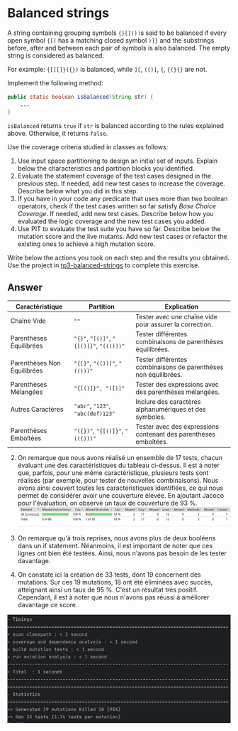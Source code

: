 # Balanced strings

A string containing grouping symbols `{}[]()` is said to be balanced if every open symbol `{[(` has a matching closed symbol `)]}` and the substrings before, after and between each pair of symbols is also balanced. The empty string is considered as balanced.

For example: `{[][]}({})` is balanced, while `][`, `([)]`, `{`, `{(}{}` are not.

Implement the following method:

```java
public static boolean isBalanced(String str) {
    ...
}
```

`isBalanced` returns `true` if `str` is balanced according to the rules explained above. Otherwise, it returns `false`.

Use the coverage criteria studied in classes as follows:

1. Use input space partitioning to design an initial set of inputs. Explain below the characteristics and partition blocks you identified.
2. Evaluate the statement coverage of the test cases designed in the previous step. If needed, add new test cases to increase the coverage. Describe below what you did in this step.
3. If you have in your code any predicate that uses more than two boolean operators, check if the test cases written so far satisfy *Base Choice Coverage*. If needed, add new test cases. Describe below how you evaluated the logic coverage and the new test cases you added.
4. Use PIT to evaluate the test suite you have so far. Describe below the mutation score and the live mutants. Add new test cases or refactor the existing ones to achieve a high mutation score.

Write below the actions you took on each step and the results you obtained.
Use the project in [tp3-balanced-strings](../code/tp3-balanced-strings) to complete this exercise.

## Answer

| Caractéristique           | Partition                                     | Explication                                        |
|---------------------------|-----------------------------------------------|----------------------------------------------------|
| Chaîne Vide               | `""`                                          | Tester avec une chaîne vide pour assurer la correction.|
| Parenthèses Équilibrées   | `"{}"`, `"[()]"`, `"{[()]}"`, `"((()))"`     | Tester différentes combinaisons de parenthèses équilibrées.|
| Parenthèses Non Équilibrées| `"{[}"`, `"(())]"`, `"(()))"`                | Tester différentes combinaisons de parenthèses non équilibrées.|
| Parenthèses Mélangées     | `"{[()]}", "([)]"`                           | Tester des expressions avec des parenthèses mélangées.|
| Autres Caractères         | `"abc"`, `"123"`, `"abc(def)123"`             | Inclure des caractères alphanumériques et des symboles.|
| Parenthèses Emboîtées      | `"({})"`, `"{[()]}"`, `"((()))"`             | Tester avec des expressions contenant des parenthèses emboîtées.|


2. On remarque que nous avons réalisé un ensemble de 17 tests, chacun évaluant une des caractéristiques du tableau ci-dessus. Il est à noter que, parfois, pour une même caractéristique, plusieurs tests sont réalisés (par exemple, pour tester de nouvelles combinaisons). Nous avons ainsi couvert toutes les caractéristiques identifiées, ce qui nous permet de considérer avoir une couverture élevée. En ajoutant Jacoco pour l'évaluation, on observe un taux de couverture de 93 %.
![img_1.png](img_1.png)

3. On remarque qu'à trois reprises, nous avons plus de deux booléens dans un if statement. Néanmoins, il est important de noter que ces lignes ont bien été testées. Ainsi, nous n'avons pas besoin de les tester davantage.
   
4.  On constate ici la création de 33 tests, dont 19 concernent des mutations. Sur ces 19 mutations, 18 ont été éliminées avec succès, atteignant ainsi un taux de 95 %. C'est un résultat très positif. Cependant, il est à noter que nous n'avons pas réussi à améliorer davantage ce score.

 ![img.png](img.png)
